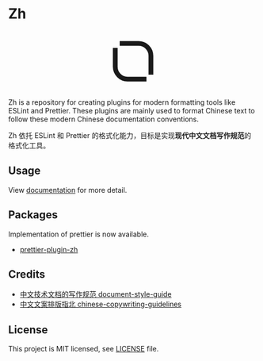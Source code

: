 # Zh

<p align="center">
  <svg
    fill="none"
    height="120"
    preserveAspectRatio="none"
    viewBox="0 0 500 500"
    width="120"
    xmlns="http://www.w3.org/2000/svg"
  >
    <path
      d="M362.5 400H203.137C146.13 399.954 99.9536 353.492 100 296.226V137.406M137.5 100.001L296.863 100C353.87 100.047 400.046 146.509 400 203.775V362.596"
      stroke="currentColor"
      stroke-width="40"
    ></path>
  </svg>
</p>

Zh is a repository for creating plugins for modern formatting tools like ESLint and Prettier. These plugins are mainly used to format Chinese text to follow these modern Chinese documentation conventions.

Zh 依托 ESLint 和 Prettier 的格式化能力，目标是实现**现代中文文档写作规范**的格式化工具。

## Usage

View [documentation](https://zh-standard.vercel.app) for more detail.

## Packages

Implementation of prettier is now available.

- [prettier-plugin-zh](packages/prettier-plugin-zh)

## Credits

- [中文技术文档的写作规范 document-style-guide](https://github.com/ruanyf/document-style-guide)
- [中文文案排版指北 chinese-copywriting-guidelines](https://github.com/sparanoid/chinese-copywriting-guidelines)

## License

This project is MIT licensed, see [LICENSE](LICENSE) file.
